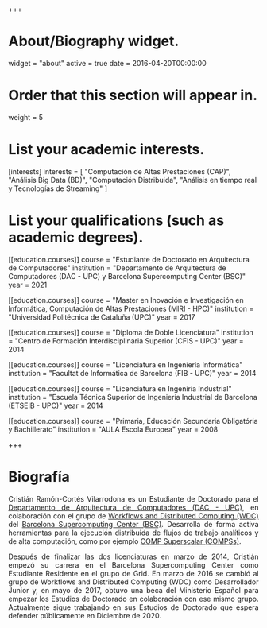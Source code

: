 +++
# About/Biography widget.
widget = "about"
active = true
date = 2016-04-20T00:00:00

# Order that this section will appear in.
weight = 5

# List your academic interests.
[interests]
  interests = [
    "Computación de Altas Prestaciones (CAP)",
    "Análisis Big Data (BD)",
    "Computación Distribuida",
    "Análisis en tiempo real y Tecnologías de Streaming"
  ]

# List your qualifications (such as academic degrees).
[[education.courses]]
  course = "Estudiante de Doctorado en Arquitectura de Computadores"
  institution = "Departamento de Arquitectura de Computadores (DAC - UPC) y Barcelona Supercomputing Center (BSC)"
  year = 2021

[[education.courses]]
  course = "Master en Inovación e Investigación en Informática, Computación de Altas Prestaciones (MIRI - HPC)"
  institution = "Universidad Politécnica de Cataluña (UPC)"
  year = 2017

[[education.courses]]
  course = "Diploma de Doble Licenciatura"
  institution = "Centro de Formación Interdisciplinaria Superior (CFIS - UPC)"
  year = 2014

[[education.courses]]
  course = "Licenciatura en Ingeniería Informática"
  institution = "Facultat de Informática de Barcelona (FIB - UPC)"
  year = 2014

[[education.courses]]
  course = "Licenciatura en Ingeniría Industrial"
  institution = "Escuela Técnica Superior de Ingeniería Industrial de Barcelona (ETSEIB - UPC)"
  year = 2014

[[education.courses]]
  course = "Primaria, Educación Secundaria Obligatória y Bachillerato"
  institution = "AULA Escola Europea"
  year = 2008
 
+++

# Biografía

<p align="justify">
Cristián Ramón-Cortés Vilarrodona es un Estudiante de Doctorado para el <a href="http://www.ac.upc.edu/es" target="_blank">Departamento de Arquitectura de Computadores (DAC - UPC)</a>, en colaboración con el grupo de <a href="https://www.bsc.es/discover-bsc/organisation/scientific-structure/workflows-and-distributed-computing" target="_blank">Workflows and Distributed Computing (WDC)</a> del <a href="https://www.bsc.es/" target="_blank">Barcelona Supercomputing Center (BSC)</a>. Desarrolla de forma activa herramientas para la ejecución distribuida de flujos de trabajo analíticos y de alta computación, como por ejemplo <a href="http://compss.bsc.es" target="_blank">COMP Superscalar (COMPSs)</a>.
</p>
<p align="justify">
Después de finalizar las dos licenciaturas en marzo de 2014, Cristián empezó su carrera en el Barcelona Supercomputing Center como Estudiante Residente en el grupo de Grid. En marzo de 2016 se cambió al grupo de Workflows and Distributed Computing (WDC) como Desarrollador Junior y, en mayo de 2017, obtuvo una beca del Ministerio Español para empezar los Estudios de Doctorado en colaboración con ese mismo grupo. Actualmente sigue trabajando en sus Estudios de Doctorado que espera defender públicamente en Diciembre de 2020.
</p>